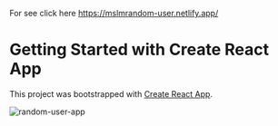 For see click here https://mslmrandom-user.netlify.app/


# Getting Started with Create React App

This project was bootstrapped with [Create React App](https://github.com/facebook/create-react-app).

![random-user-app](https://user-images.githubusercontent.com/87023339/148706368-963ed014-e6fd-46c2-a8d2-d629adcb7d20.gif)
